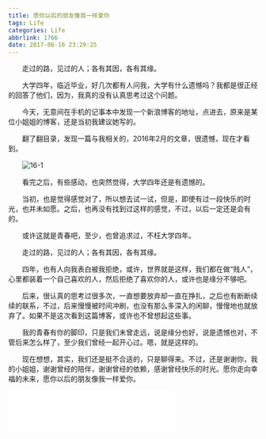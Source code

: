 ```yaml
---
title: 愿你以后的朋友像我一样爱你
tags: Life
categories: Life
abbrlink: 1766
date: 2017-06-16 23:29:25
---
```


　　走过的路，见过的人；各有其因，各有其缘。

<!--more-->

　　大学四年，临近毕业，好几次都有人问我，大学有什么遗憾吗？我都是很正经的回答了他们，因为，我真的没有认真思考过这个问题。

　　今天，无意间在手机的记事本中发现一个新浪博客的地址，点进去，原来是某位小姐姐的博客，还是当初我建议她写的。

　　翻了翻目录，发现一篇与我相关的，2016年2月的文章，很遗憾，现在才看到。

　　![16-1](http://fzy-blog.oss-cn-shenzhen.aliyuncs.com/2017/6/16-1.png)

　　看完之后，有些感动，也突然觉得，大学四年还是有遗憾的。

　　当初，也是觉得感觉对了，所以想去试一试，但是，即使有过一段快乐的时光，也并未如愿。之后，也再没有找到过这样的感觉，不过，以后一定还是会有的。

　　或许这就是青春吧，至少，也曾追求过，不枉大学四年。

　　走过的路，见过的人；各有其因，各有其缘。

　　四年，也有人向我表白被我拒绝，或许，世界就是这样，我们都在做“贱人”，心里都装着一个自己喜欢的人，然后拒绝了喜欢你的人，或许也是缘分不够吧。

　　后来，很认真的思考过很多次，一直想要放弃却一直在挣扎，之后也有断断续续的联系，不过，后来慢慢被时间冲刷，也没有那么多深入的闲聊，慢慢地也就放弃了。如果不是这次看到这篇博客，或许也不曾想起这些事。

　　我的青春有你的脚印，只是我们未曾走远，说是缘分也好，说是遗憾也对，不管后来怎么样了，至少我们曾经一起开心过。嗯，就是这样的。

　　现在想想，其实，我们还是挺不合适的，只是聊得来。不过，还是谢谢你，我的小姐姐，谢谢曾经的陪伴，谢谢曾经的依赖，感谢曾经快乐的时光。愿你走向幸福的未来，愿你以后的朋友像我一样爱你。

<iframe frameborder="no" border="0" marginwidth="0" marginheight="0" width=330 height=86 src="//music.163.com/outchain/player?type=2&id=413829644&auto=1&height=66"></iframe>